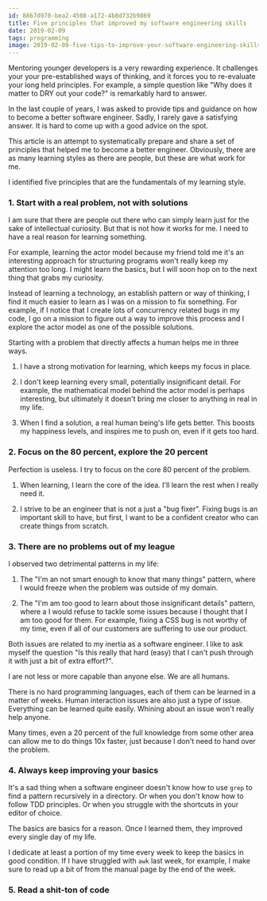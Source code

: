 ```yaml
---
id: 8867d970-bea2-4508-a172-4b8d732b9869
title: Five principles that improved my software engineering skills
date: 2019-02-09
tags: programming
image: 2019-02-09-five-tips-to-improve-your-software-engineering-skills.png
---
```


Mentoring younger developers is a very rewarding experience. It challenges your
your pre-established ways of thinking, and it forces you to re-evaluate your
long held principles. For example, a simple question like "Why does it matter
to DRY out your code?" is remarkably hard to answer.

In the last couple of years, I was asked to provide tips and guidance on how to
become a better software engineer. Sadly, I rarely gave a satisfying answer. It
is hard to come up with a good advice on the spot.

This article is an attempt to systematically prepare and share a set of
principles that helped me to become a better engineer. Obviously, there are as
many learning styles as there are people, but these are what work for me.

I identified five principles that are the fundamentals of my learning style.

### 1. Start with a real problem, not with solutions

I am sure that there are people out there who can simply learn just for the sake
of intellectual curiosity. But that is not how it works for me. I need to have
a real reason for learning something.

For example, learning the actor model because my friend told me it's an
interesting approach for structuring programs won't really keep my attention too
long. I might learn the basics, but I will soon hop on to the next thing that
grabs my curiosity.

Instead of learning a technology, an establish pattern or way of thinking, I
find it much easier to learn as I was on a mission to fix something. For
example, if I notice that I create lots of concurrency related bugs in my code,
I go on a mission to figure out a way to improve this process and I explore the
actor model as one of the possible solutions.

Starting with a problem that directly affects a human helps me in three ways.

1. I have a strong motivation for learning, which keeps my focus in place.

2. I don't keep learning every small, potentially insignificant detail. For
   example, the mathematical model behind the actor model is perhaps interesting,
   but ultimately it doesn't bring me closer to anything in real in my life.

3. When I find a solution, a real human being's life gets better. This boosts my
   happiness levels, and inspires me to push on, even if it gets too hard.

### 2. Focus on the 80 percent, explore the 20 percent

Perfection is useless. I try to focus on the core 80 percent of the problem.

1. When learning, I learn the core of the idea. I'll learn the rest when I
   really need it.

2. I strive to be an engineer that is not a just a "bug fixer". Fixing bugs is
   an important skill to have, but first, I want to be a confident creator who
   can create things from scratch.

### 3. There are no problems out of my league

I observed two detrimental patterns in my life:

1. The "I'm an not smart enough to know that many things" pattern, where I
   would freeze when the problem was outside of my domain.

2. The "I'm am too good to learn about those insignificant details" pattern,
   where a I would refuse to tackle some issues because I thought that I am too
   good for them. For example, fixing a CSS bug is not worthy of my time, even if
   all of our customers are suffering to use our product.

Both issues are related to my inertia as a software engineer. I like to ask
myself the question "Is this really that hard (easy) that I can't push through
it with just a bit of extra effort?".

I are not less or more capable than anyone else. We are all humans.

There is no hard programming languages, each of them can be learned in a matter
of weeks. Human interaction issues are also just a type of issue. Everything
can be learned quite easily. Whining about an issue won't really help anyone.

Many times, even a 20 percent of the full knowledge from some other area can
allow me to do things 10x faster, just because I don't need to hand over the
problem.

### 4. Always keep improving your basics

It's a sad thing when a software engineer doesn't know how to use `grep` to find
a pattern recursively in a directory. Or when you don't know how to follow TDD
principles. Or when you struggle with the shortcuts in your editor of choice.

The basics are basics for a reason. Once I learned them, they improved every
single day of my life.

I dedicate at least a portion of my time every week to keep the basics in good
condition. If I have struggled with `awk` last week, for example, I make sure to
read up a bit of from the manual page by the end of the week.

### 5. Read a shit-ton of code
